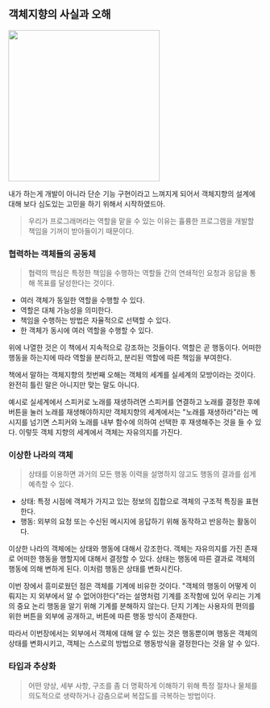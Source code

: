 ## 객체지향의 사실과 오해

<img src="https://github.com/piaochung/review/blob/main/%EA%B0%9D%EC%B2%B4%EC%A7%80%ED%96%A5%EC%9D%98-%EC%82%AC%EC%8B%A4%EA%B3%BC-%EC%98%A4%ED%95%B4/images/%EA%B0%9D%EC%B2%B4%EC%A7%80%ED%96%A5%EC%9D%98-%EC%82%AC%EC%8B%A4%EA%B3%BC-%EC%98%A4%ED%95%B4.jpg" width="300">

내가 하는게 개발이 아니라 단순 기능 구현이라고 느껴지게 되어서 객체지향의 설계에 대해 보다 심도있는 고민을 하기 위해서 시작하였드아.

> 우리가 프로그래머라는 역할을 맡을 수 있는 이유는 휼륭한 프로그램을 개발할 책임을 기꺼이 받아들이기 때문이다.

### 협력하는 객체들의 공동체
> 협력의 핵심은 특정한 책임을 수행하는 역할들 간의 연쇄적인 요청과 응답을 통해 목표를 달성한다는 것이다.

- 여러 객체가 동일한 역할을 수행할 수 있다.
- 역할은 대체 가능성을 의미한다.
- 책임을 수행하는 방법은 자율적으로 선택할 수 있다.
- 한 객체가 동시에 여러 역할을 수행할 수 있다.

위에 나열한 것은 이 책에서 지속적으로 강조하는 것들이다. 역할은 곧 행동이다. 어떠한 행동을 하는지에 따라 역할을 분리하고, 분리된 역할에 따른 책임을 부여한다. 

책에서 말하는 객체지향의 첫번째 오해는 객체의 세계를 실세계의 모방이라는 것이다. 완전히 틀린 말은 아니지만 맞는 말도 아니다.

예시로 실세계에서 스피커로 노래를 재생하려면 스피커를 연결하고 노래를 결정한 후에 버튼을 눌러 노래를 재생해야하지만 객체지향의 세계에서는 "노래를 재생하라"라는 메시지를 넘기면 스피커와 노래를 내부 함수에 의하여 선택한 후 재생해주는 것을 들 수 있다. 이렇듯 객체 지향의 세계에서 객체는 자유의지를 가진다.

### 이상한 나라의 객체

> 상태를 이용하면 과거의 모든 행동 이력을 설명하지 않고도 행동의 결과를 쉽게 예측할 수 있다.

- 상태: 특정 시점에 객체가 가지고 있는 정보의 집합으로 객체의 구조적 특징을 표현한다.
- 행동: 외부의 요청 또는 수신된 메시지에 응답하기 위해 동작하고 반응하는 활동이다.

이상한 나라의 객체에는 상태와 행동에 대해서 강조한다. 객체는 자유의지를 가진 존재로 어떠한 행동을 행할지에 대해서 결정할 수 있다. 상태는 행동에 따른 결과로 객체의 행동에 의해 변하게 된다. 이처럼 행동은 상태를 변화시킨다.

이번 장에서 흥미로웠던 점은 객체를 기계에 비유한 것이다. "객체의 행동이 어떻게 이뤄지는 지 외부에서 알 수 없어야한다"라는 설명처럼 기계를 조작함에 있어 우리는 기계의 중요 논리 행동을 알기 위해 기계를 분해하지 않는다. 단지 기계는 사용자의 편의를 위한 버튼을 외부에 공개하고, 버튼에 따른 행동 방식이 존재한다.

따라서 이번장에서는 외부에서 객체에 대해 알 수 있는 것은 행동뿐이며 행동은 객체의 상태를 변화시키고, 객체는 스스로의 방법으로 행동방식을 결정한다는 것을 알 수 있다.

### 타입과 추상화

> 어떤 양상, 세부 사항, 구조를 좀 더 명확하게 이해하기 위해 특정 절차나 물체를 의도적으로 생략하거나 감춤으로써 복잡도를 극복하는 방법이다.
